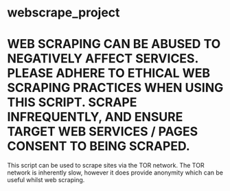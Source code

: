 # webscrape_project

# WEB SCRAPING CAN BE ABUSED TO NEGATIVELY AFFECT SERVICES. PLEASE ADHERE TO ETHICAL WEB SCRAPING PRACTICES WHEN USING THIS SCRIPT. SCRAPE INFREQUENTLY, AND ENSURE TARGET WEB SERVICES / PAGES CONSENT TO BEING SCRAPED. 

This script can be used to scrape sites via the TOR network. The TOR network is inherently slow, however it does provide anonymity which can be useful whilst web scraping. 
